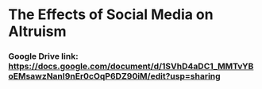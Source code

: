 # The Effects of Social Media on Altruism
### Google Drive link: https://docs.google.com/document/d/1SVhD4aDC1_MMTvYBoEMsawzNanI9nEr0cOqP6DZ90iM/edit?usp=sharing
